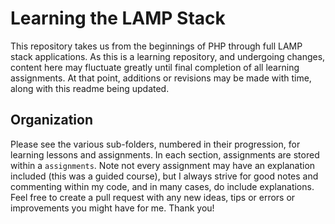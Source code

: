 # Learning the LAMP Stack

This repository takes us from the beginnings of PHP through full LAMP stack applications. As this is a learning repository, and undergoing changes, content here may fluctuate greatly until final completion of all learning assignments. At that point, additions or revisions may be made with time, along with this readme being updated.

## Organization

Please see the various sub-folders, numbered in their progression, for learning lessons and assignments. In each section, assignments are stored within a `assignments`. Note not every assignment may have an explanation included (this was a guided course), but I always strive for good notes and commenting within my code, and in many cases, do include explanations. Feel free to create a pull request with any new ideas, tips or errors or improvements you might have for me. Thank you!